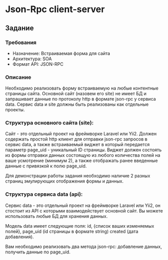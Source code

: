 # Json-Rpc client-server

## Задание

### Требования

* Назначение: Встраиваемая форма для сайта
* Архитектура: SOA
* Формат API: JSON-RPC

### Описание

Необходимо реализовать форму встраиваемую на любые контентные страницы сайта. Основной сайт (назовем его site) не имеет БД и запрашивает данные по протоколу http в формате json-rpc у сервиса data. Сервис data и site должны быть реализованы как отдельные проекты.

### Структура основного сайта (site):

Сайт - это отдельный проект на фреймворке Laravel или Yii2. Должен содержать простой http клиент для отправки json-rpc запросов в сервис data, а также встраиваемый виджет в который передается параметр page_uid - уникальный ID страницы. Виджет должен состоять из формы отправки данных состоящую из любого количества полей на ваше усмотрение (минимум 2), а также отображать ранее введенные данные с привязкой к полю page_uid.

Для демонстрации работы задания необходимо наличие 2 разных страниц эмулирующих отображения формы и данных.

### Структура сервиса data (api):

Сервис data - это отдельный проект на фреймворке Laravel или Yii2, он стостоит из API с которыми взаимодействует основной сайт. Вы можете использовать любые БД для хранения данных.

Модель data имеет следующие поля: id, {список ваших изменяемых полей}, page_uid (id страницы в формате string) created (дата добавления).

Вам необходимо реализовать два метода json-rpc: добавление данных, получить данные по page_uid.
